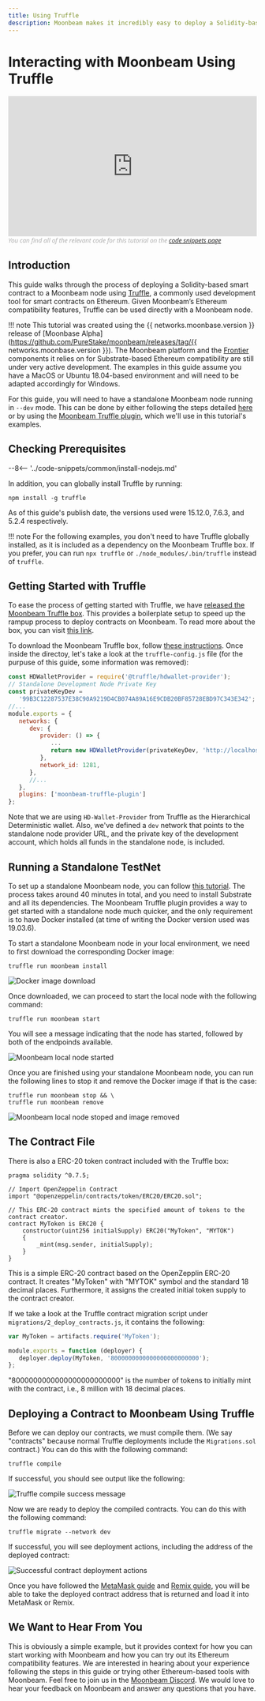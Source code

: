 ```yaml
---
title: Using Truffle
description: Moonbeam makes it incredibly easy to deploy a Solidity-based smart contract to a Moonbeam node using Truffle. Learn how in this tutorial.
---
```


# Interacting with Moonbeam Using Truffle
<style>.embed-container { position: relative; padding-bottom: 56.25%; height: 0; overflow: hidden; max-width: 100%; } .embed-container iframe, .embed-container object, .embed-container embed { position: absolute; top: 0; left: 0; width: 100%; height: 100%; }</style><div class='embed-container'><iframe src='https://www.youtube.com/embed//RD5MefSPNeo' frameborder='0' allowfullscreen></iframe></div>
<style>.caption { font-family: Open Sans, sans-serif; font-size: 0.9em; color: rgba(170, 170, 170, 1); font-style: italic; letter-spacing: 0px; position: relative;}</style><div class='caption'>You can find all of the relevant code for this tutorial on the <a href="{{ config.site_url }}resources/code-snippets/">code snippets page</a></div>

## Introduction
This guide walks through the process of deploying a Solidity-based smart contract to a Moonbeam node using [Truffle](https://www.trufflesuite.com/), a commonly used development tool for smart contracts on Ethereum. Given Moonbeam’s Ethereum compatibility features, Truffle can be used directly with a Moonbeam node.

!!! note
     This tutorial was created using the {{ networks.moonbase.version }} release of [Moonbase Alpha](https://github.com/PureStake/moonbeam/releases/tag/{{ networks.moonbase.version }}). The Moonbeam platform and the [Frontier](https://github.com/paritytech/frontier) components it relies on for Substrate-based Ethereum compatibility are still under very active development. The examples in this guide assume you have a MacOS or Ubuntu 18.04-based environment and will need to be adapted accordingly for Windows.

For this guide, you will need to have a  standalone Moonbeam node running in `--dev` mode. This can be done by either following the steps detailed [here](/getting-started/local-node/setting-up-a-node/) or by using the [Moonbeam Truffle plugin](/integrations/trufflebox/#the-moonbeam-truffle-plugin), which we'll use in this tutorial's examples.

## Checking Prerequisites

--8<-- '../code-snippets/common/install-nodejs.md'


In addition, you can globally install Truffle by running:

```
npm install -g truffle
```

As of this guide's publish date, the versions used were 15.12.0, 7.6.3, and 5.2.4 respectively.

!!! note
     For the following examples, you don't need to have Truffle globally installed, as it is included as a dependency on the Moonbeam Truffle box. If you prefer, you can run `npx truffle` or `./node_modules/.bin/truffle` instead of `truffle`.

## Getting Started with Truffle
To ease the process of getting started with Truffle, we have [released the Moonbeam Truffle box](https://moonbeam.network/announcements/moonbeam-truffle-box-available-solidity-developers/). This provides a boilerplate setup to speed up the rampup process to deploy contracts on Moonbeam. To read more about the box, you can visit [this link](/integrations/trufflebox/).

To download the Moonbeam Truffle box, follow [these instructions](/integrations/trufflebox/#downloading-and-setting-up-the-truffle-box). Once inside the directoy, let's take a look at the `truffle-config.js` file (for the purpuse of this guide, some information was removed):

```js
const HDWalletProvider = require('@truffle/hdwallet-provider');
// Standalone Development Node Private Key
const privateKeyDev =
   '99B3C12287537E38C90A9219D4CB074A89A16E9CDB20BF85728EBD97C343E342';
//...
module.exports = {
   networks: {
      dev: {
         provider: () => {
            ...
            return new HDWalletProvider(privateKeyDev, 'http://localhost:9933/')
         },
         network_id: 1281,
      },
      //...
   },
   plugins: ['moonbeam-truffle-plugin']
};
```

Note that we are using `HD-Wallet-Provider` from Truffle as the Hierarchical Deterministic wallet. Also, we've defined a `dev` network that points to the standalone node provider URL, and the private key of the development account, which holds all funds in the standalone node, is included.

## Running a Standalone TestNet

To set up a standalone Moonbeam node, you can follow [this tutorial](/getting-started/local-node/setting-up-a-node/). The process takes around 40 minutes in total, and you need to install Substrate and all its dependencies. The Moonbeam Truffle plugin provides a way to get started with a standalone node much quicker, and the only requirement is to have Docker installed (at time of writing the Docker version used was 19.03.6).

To start a standalone Moonbeam node in your local environment, we need to first download the corresponding Docker image:

```
truffle run moonbeam install
```

![Docker image download](/images/truffle/using-truffle-1.png)

Once downloaded, we can proceed to start the local node with the following command:

```
truffle run moonbeam start
```

You will see a message indicating that the node has started, followed by both of the endpoinds available.

![Moonbeam local node started](/images/truffle/using-truffle-2.png)

Once you are finished using your standalone Moonbeam node, you can run the following lines to stop it and remove the Docker image if that is the case:

```
truffle run moonbeam stop && \
truffle run moonbeam remove
```

![Moonbeam local node stoped and image removed](/images/truffle/using-truffle-3.png)

## The Contract File
There is also a ERC-20 token contract included with the Truffle box:

```solidity
pragma solidity ^0.7.5;

// Import OpenZeppelin Contract
import "@openzeppelin/contracts/token/ERC20/ERC20.sol";

// This ERC-20 contract mints the specified amount of tokens to the contract creator.
contract MyToken is ERC20 {
    constructor(uint256 initialSupply) ERC20("MyToken", "MYTOK")
    {
        _mint(msg.sender, initialSupply);
    }
}
```

This is a simple ERC-20 contract based on the OpenZepplin ERC-20 contract. It creates "MyToken" with "MYTOK" symbol and the standard 18 decimal places. Furthermore, it assigns the created initial token supply to the contract creator.

If we take a look at the Truffle contract migration script under `migrations/2_deploy_contracts.js`, it contains the following:

```javascript
var MyToken = artifacts.require('MyToken');

module.exports = function (deployer) {
   deployer.deploy(MyToken, '8000000000000000000000000');
};
```

"8000000000000000000000000" is the number of tokens to initially mint with the contract, i.e., 8 million with 18 decimal places.

## Deploying a Contract to Moonbeam Using Truffle
Before we can deploy our contracts, we must compile them. (We say "contracts" because normal Truffle deployments include the `Migrations.sol` contract.) You can do this with the following command:

```
truffle compile
```

If successful, you should see output like the following:

![Truffle compile success message](/images/truffle/using-truffle-4.png)

Now we are ready to deploy the compiled contracts. You can do this with the following command:

```
truffle migrate --network dev
```

If successful, you will see deployment actions, including the address of the deployed contract:

![Successful contract deployment actions](/images/truffle/using-truffle-5.png)

Once you have followed the [MetaMask guide](/getting-started/local-node/using-metamask/) and [Remix guide](/getting-started/local-node/using-remix/), you will be able to take the deployed contract address that is returned and load it into MetaMask or Remix.

## We Want to Hear From You
This is obviously a simple example, but it provides context for how you can start working with Moonbeam and how you can try out its Ethereum compatibility features. We are interested in hearing about your experience following the steps in this guide or trying other Ethereum-based tools with Moonbeam. Feel free to join us in the [Moonbeam Discord](https://discord.gg/PfpUATX). We would love to hear your feedback on Moonbeam and answer any questions that you have.
